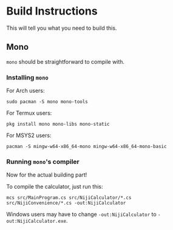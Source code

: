# Build Instructions

This will tell you what you need to build this.

## Mono

`mono` should be straightforward to compile with.

### Installing `mono`

For Arch users:

```
sudo pacman -S mono mono-tools
```

For Termux users:

```
pkg install mono mono-libs mono-static
```

For MSYS2 users:

```
pacman -S mingw-w64-x86_64-mono mingw-w64-x86_64-mono-basic
```

### Running `mono`'s compiler

Now for the actual building part!

To compile the calculator, just run this:

```
mcs src/MainProgram.cs src/NijiCalculator/*.cs src/NijiConvenience/*.cs -out:NijiCalculator
```

Windows users may have to change `-out:NijiCalculator` to `-out:NijiCalculator.exe`.
